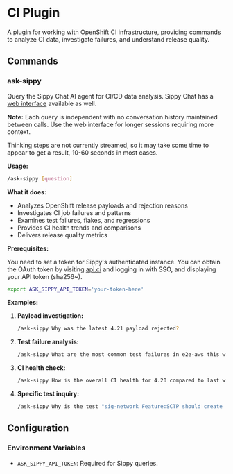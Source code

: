 # CI Plugin

A plugin for working with OpenShift CI infrastructure, providing
commands to analyze CI data, investigate failures, and understand
release quality.

## Commands

### ask-sippy

Query the Sippy Chat AI agent for CI/CD data analysis.  Sippy Chat has a
[web interface](https://sippy-auth.dptools.openshift.org/sippy-ng/chat)
available as well.

**Note:** Each query is independent with no conversation history
maintained between calls. Use the web interface for longer sessions
requiring more context.

Thinking steps are not currently streamed, so it may take some time to
appear to get a result, 10-60 seconds in most cases.

**Usage:**
```bash
/ask-sippy [question]
```

**What it does:**
- Analyzes OpenShift release payloads and rejection reasons
- Investigates CI job failures and patterns
- Examines test failures, flakes, and regressions
- Provides CI health trends and comparisons
- Delivers release quality metrics

**Prerequisites:**

You need to set a token for Sippy's authenticated instance. You can
obtain the OAuth token by visiting
[api.ci](https://console-openshift-console.apps.cr.j7t7.p1.openshiftapps.com/k8s/cluster/projects)
and logging in with SSO, and displaying your API token (sha256~<something>).

```bash
export ASK_SIPPY_API_TOKEN='your-token-here'
```

**Examples:**

1. **Payload investigation:**
   ```bash
   /ask-sippy Why was the latest 4.21 payload rejected?
   ```

2. **Test failure analysis:**
   ```bash
   /ask-sippy What are the most common test failures in e2e-aws this week?
   ```

3. **CI health check:**
   ```bash
   /ask-sippy How is the overall CI health for 4.20 compared to last week?
   ```

4. **Specific test inquiry:**
   ```bash
   /ask-sippy Why is the test "sig-network Feature:SCTP should create a Pod with SCTP HostPort" failing?
   ```

## Configuration

### Environment Variables

- `ASK_SIPPY_API_TOKEN`: Required for Sippy queries.
